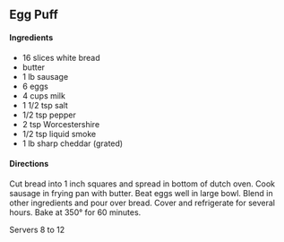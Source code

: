 ## Egg Puff

#### Ingredients

* 16 slices white bread
* butter
* 1 lb sausage
* 6 eggs
* 4 cups milk
* 1 1/2 tsp salt
* 1/2 tsp pepper
* 2 tsp Worcestershire
* 1/2 tsp liquid smoke
* 1 lb sharp cheddar (grated)

#### Directions

Cut bread into 1 inch squares and spread in bottom of dutch oven.
Cook sausage in frying pan with butter.
Beat eggs well in large bowl. Blend in other ingredients and pour over bread.
Cover and refrigerate for several hours.
Bake at 350° for 60 minutes.

Servers 8 to 12

